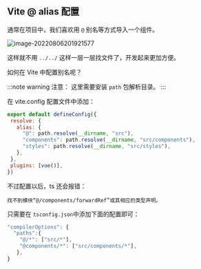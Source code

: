 ## Vite @ alias 配置



通常在项目中，我们喜欢用 `@` 别名等方式导入一个组件。

![image-20220806201921577](https://picgo-1259617372.cos.ap-beijing.myqcloud.com/Picgo/2022/08/06-20-19-33-image-20220806201921577.png)

这样就不用 `../../` 这样一层一层找文件了，开发起来更加方便。

如何在 Vite 中配置别名呢？


:::note warning
注意： 这里需要安装 `path` 包解析目录。
:::

在 vite.config 配置文件中添加：
```js
export default defineConfig({
 resolve: {
   alias: {
     "@": path.resolve(__dirname, "src"),
     "components": path.resolve(__dirname, "src/components"),
     "styles": path.resolve(__dirname, "src/styles"),
   },
 },
 plugins: [vue()],
})
```

不过配置以后，ts 还会报错：

`找不到模块“@/components/forwardRef”或其相应的类型声明。`

只需要在 `tsconfig.json`中添加下面的配置即可：

```js tsconfig.json
"compilerOptions": {
  "paths":{
    "@/*": ["src/*"],
    "@components/*": ["src/components/*"],
   },
}
```

